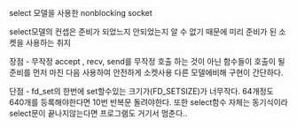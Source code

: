 

select 모델을 사용한 nonblocking socket 

select모델의 컨셉은 준비가 되었느지 안되었는지 알 수 없기 때문에 미리 준비가 된 소켓을 사용하는 취지


장점 - 
무작정 accept , recv, send를 무작정 호출 하는 것이 아닌 함수들이 호출이 될 준비를 먼저 마친 다음 사용하여 안전하게 소켓사용
다른 모델에비해 구현이 간단하다.

단점 -
fd_set의 한번에 set할수있는 크기가(FD_SETSIZE)가 너무작다.  64개정도 640개를 등록해야한다면 10번 반복문 돌려야한다.
또한 select함수 자체는 동기식이라 select문이 끝나지않는다면 프로그램도 거기서 멈춘다..
